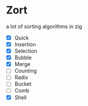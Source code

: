 # Zort

a lot of sorting algorithms in zig

- [x] Quick
- [x] Insertion
- [x] Selection
- [x] Bubble
- [x] Merge
- [ ] Counting
- [ ] Radix
- [ ] Bucket
- [ ] Comb
- [x] Shell